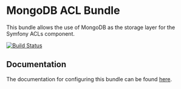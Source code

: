 MongoDB ACL Bundle
====================

This bundle allows the use of MongoDB as the storage layer for the Symfony ACLs component.

[![Build Status](https://secure.travis-ci.org/iampersistent/MongoDBAclBundle.png?branch=master)](http://travis-ci.org/iampersistent/MongoDBAclBundle)


Documentation
-------------

The documentation for configuring this bundle can be found [here](Resources/doc/index.rst).


